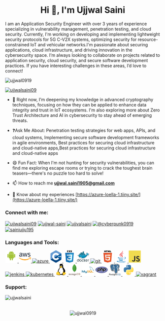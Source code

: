 <h1 align="center">Hi 👋, I'm Ujjwal Saini</h1>
<p align="left">I am an Application Security Engineer with over 3 years of experience specializing in vulnerability management, penetration testing, and cloud security. Currently, I'm working on developing and implementing lightweight security protocols for 5G C-V2X systems, optimizing security for resource-constrained IoT and vehicular networks.I'm passionate about securing applications, cloud infrastructure, and driving innovation in the cybersecurity space. I’m always looking to collaborate on projects related to application security, cloud security, and secure software development practices. If you have interesting challenges in these areas, I’d love to connect!</p>

<p align="left"> <img src="https://komarev.com/ghpvc/?username=ujjwal0919&label=Profile%20views&color=0e75b6&style=flat" alt="ujjwal0919" /> </p>

<p align="left"> <a href="https://twitter.com/ujjwalsaini09" target="blank"><img src="https://img.shields.io/twitter/follow/ujjwalsaini09?logo=twitter&style=for-the-badge" alt="ujjwalsaini09" /></a> </p>

- 🔭 Right now, I’m deepening my knowledge in advanced cryptography techniques, focusing on how they can be applied to enhance data integrity and trust in IoT ecosystems. I'm also exploring more about Zero Trust Architecture and AI in cybersecurity to stay ahead of emerging threats.
- ❓Ask Me About: Penetration testing strategies for web apps, APIs, and cloud systems, Implementing secure software development frameworks in agile environments, Best practices for securing cloud infrastructure and cloud-native apps,Best practices for securing cloud infrastructure and cloud-native apps
- 😄 Fun Fact: When I'm not hunting for security vulnerabilities, you can find me exploring escape rooms or trying to crack the toughest brain teasers—there's no puzzle too hard to solve!
- 📫 How to reach me **ujjwal.saini1905@gmail.com**

- 📄 Know about my experiences [https://azure-loella-1.tiiny.site/](https://azure-loella-1.tiiny.site/)

<h3 align="left">Connect with me:</h3>
<p align="left">
<a href="https://twitter.com/ujjwalsaini09" target="blank"><img align="center" src="https://raw.githubusercontent.com/rahuldkjain/github-profile-readme-generator/master/src/images/icons/Social/twitter.svg" alt="ujjwalsaini09" height="30" width="40" /></a>
<a href="https://linkedin.com/in/ujjwal-saini" target="blank"><img align="center" src="https://raw.githubusercontent.com/rahuldkjain/github-profile-readme-generator/master/src/images/icons/Social/linked-in-alt.svg" alt="ujjwal-saini" height="30" width="40" /></a>
<a href="https://instagram.com/ujjvalsaini" target="blank"><img align="center" src="https://raw.githubusercontent.com/rahuldkjain/github-profile-readme-generator/master/src/images/icons/Social/instagram.svg" alt="ujjvalsaini" height="30" width="40" /></a>
<a href="https://medium.com/@cyberpunk0919" target="blank"><img align="center" src="https://raw.githubusercontent.com/rahuldkjain/github-profile-readme-generator/master/src/images/icons/Social/medium.svg" alt="@cyberpunk0919" height="30" width="40" /></a>
<a href="https://www.hackerrank.com/sainiujju195" target="blank"><img align="center" src="https://raw.githubusercontent.com/rahuldkjain/github-profile-readme-generator/master/src/images/icons/Social/hackerrank.svg" alt="sainiujju195" height="30" width="40" /></a>
</p>

<h3 align="left">Languages and Tools:</h3>
<p align="left"> <a href="https://developer.android.com" target="_blank" rel="noreferrer"> <img src="https://raw.githubusercontent.com/devicons/devicon/master/icons/android/android-original-wordmark.svg" alt="android" width="40" height="40"/> </a> <a href="https://aws.amazon.com" target="_blank" rel="noreferrer"> <img src="https://raw.githubusercontent.com/devicons/devicon/master/icons/amazonwebservices/amazonwebservices-original-wordmark.svg" alt="aws" width="40" height="40"/> </a> <a href="https://azure.microsoft.com/en-in/" target="_blank" rel="noreferrer"> <img src="https://www.vectorlogo.zone/logos/microsoft_azure/microsoft_azure-icon.svg" alt="azure" width="40" height="40"/> </a> <a href="https://www.w3schools.com/cpp/" target="_blank" rel="noreferrer"> <img src="https://raw.githubusercontent.com/devicons/devicon/master/icons/cplusplus/cplusplus-original.svg" alt="cplusplus" width="40" height="40"/> </a> <a href="https://www.w3schools.com/css/" target="_blank" rel="noreferrer"> <img src="https://raw.githubusercontent.com/devicons/devicon/master/icons/css3/css3-original-wordmark.svg" alt="css3" width="40" height="40"/> </a> <a href="https://www.docker.com/" target="_blank" rel="noreferrer"> <img src="https://raw.githubusercontent.com/devicons/devicon/master/icons/docker/docker-original-wordmark.svg" alt="docker" width="40" height="40"/> </a> <a href="https://git-scm.com/" target="_blank" rel="noreferrer"> <img src="https://www.vectorlogo.zone/logos/git-scm/git-scm-icon.svg" alt="git" width="40" height="40"/> </a> <a href="https://www.w3.org/html/" target="_blank" rel="noreferrer"> <img src="https://raw.githubusercontent.com/devicons/devicon/master/icons/html5/html5-original-wordmark.svg" alt="html5" width="40" height="40"/> </a> <a href="https://www.java.com" target="_blank" rel="noreferrer"> <img src="https://raw.githubusercontent.com/devicons/devicon/master/icons/java/java-original.svg" alt="java" width="40" height="40"/> </a> <a href="https://developer.mozilla.org/en-US/docs/Web/JavaScript" target="_blank" rel="noreferrer"> <img src="https://raw.githubusercontent.com/devicons/devicon/master/icons/javascript/javascript-original.svg" alt="javascript" width="40" height="40"/> </a> <a href="https://www.jenkins.io" target="_blank" rel="noreferrer"> <img src="https://www.vectorlogo.zone/logos/jenkins/jenkins-icon.svg" alt="jenkins" width="40" height="40"/> </a> <a href="https://kubernetes.io" target="_blank" rel="noreferrer"> <img src="https://www.vectorlogo.zone/logos/kubernetes/kubernetes-icon.svg" alt="kubernetes" width="40" height="40"/> </a> <a href="https://www.linux.org/" target="_blank" rel="noreferrer"> <img src="https://raw.githubusercontent.com/devicons/devicon/master/icons/linux/linux-original.svg" alt="linux" width="40" height="40"/> </a> <a href="https://www.mongodb.com/" target="_blank" rel="noreferrer"> <img src="https://raw.githubusercontent.com/devicons/devicon/master/icons/mongodb/mongodb-original-wordmark.svg" alt="mongodb" width="40" height="40"/> </a> <a href="https://www.mysql.com/" target="_blank" rel="noreferrer"> <img src="https://raw.githubusercontent.com/devicons/devicon/master/icons/mysql/mysql-original-wordmark.svg" alt="mysql" width="40" height="40"/> </a> <a href="https://www.php.net" target="_blank" rel="noreferrer"> <img src="https://raw.githubusercontent.com/devicons/devicon/master/icons/php/php-original.svg" alt="php" width="40" height="40"/> </a> <a href="https://www.postgresql.org" target="_blank" rel="noreferrer"> <img src="https://raw.githubusercontent.com/devicons/devicon/master/icons/postgresql/postgresql-original-wordmark.svg" alt="postgresql" width="40" height="40"/> </a> <a href="https://www.python.org" target="_blank" rel="noreferrer"> <img src="https://raw.githubusercontent.com/devicons/devicon/master/icons/python/python-original.svg" alt="python" width="40" height="40"/> </a> <a href="https://www.vagrantup.com/" target="_blank" rel="noreferrer"> <img src="https://www.vectorlogo.zone/logos/vagrantup/vagrantup-icon.svg" alt="vagrant" width="40" height="40"/> </a> </p>

<h3 align="left">Support:</h3>
<p><a href="https://www.buymeacoffee.com/ujjwalsaini"> <img align="left" src="https://cdn.buymeacoffee.com/buttons/v2/default-yellow.png" height="50" width="210" alt="ujjwalsaini" /></a></p><br><br>

<p><img align="center" src="https://github-readme-stats.vercel.app/api/top-langs?username=ujjwal0919&show_icons=true&locale=en&layout=compact" alt="ujjwal0919" /></p>
